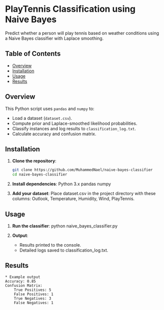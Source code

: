 # PlayTennis Classification using Naive Bayes

Predict whether a person will play tennis based on weather conditions using a Naive Bayes classifier with Laplace smoothing.

## Table of Contents
- [Overview](#overview)
- [Installation](#installation)
- [Usage](#usage)
- [Results](#results)

## Overview
This Python script uses `pandas` and `numpy` to:
- Load a dataset (`dataset.csv`).
- Compute prior and Laplace-smoothed likelihood probabilities.
- Classify instances and log results to `classification_log.txt`.
- Calculate accuracy and confusion matrix.

## Installation

1. **Clone the repository**:
    ```bash
    git clone https://github.com/MuhammedNael/naive-bayes-classifier
    cd naive-bayes-classifier

2. **Install dependencies**:
    Python 3.x
    pandas
    numpy

3. **Add your dataset**:
    Place dataset.csv in the project directory with these columns:
    Outlook, Temperature, Humidity, Wind, PlayTennis.

## Usage

1. **Run the classifier**:
    python naive_bayes_classifier.py

2. **Output**:
    * Results printed to the console.
    * Detailed logs saved to classification_log.txt.

## Results
    * Example output
    Accuracy: 0.85
    Confusion Matrix:
        True Positives: 5
        False Positives: 1
        True Negatives: 3
        False Negatives: 1